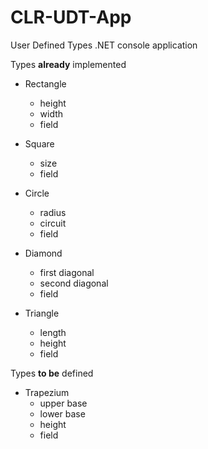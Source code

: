 # CLR-UDT-App
User Defined Types .NET console application

Types **already** implemented
* Rectangle
  - height
  - width
  - field

* Square
  - size
  - field

* Circle
  - radius
  - circuit
  - field

* Diamond
  - first diagonal
  - second diagonal
  - field

* Triangle
  - length
  - height
  - field

Types **to be** defined
* Trapezium
  - upper base
  - lower base
  - height
  - field
